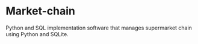 # Market-chain
Python and SQL implementation software that manages supermarket chain using Python and SQLite.
